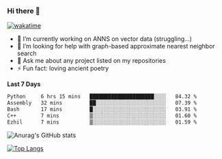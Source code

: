### Hi there 👋

[![wakatime](https://wakatime.com/badge/user/8906da98-c623-4aff-ac00-99cb42e09b38.svg)](https://wakatime.com/@8906da98-c623-4aff-ac00-99cb42e09b38)

- 🔭 I’m currently working on ANNS on vector data (struggling...)
- 🤔 I’m looking for help with graph-based approximate nearest neighbor search
- 💬 Ask me about any project listed on my repositories
- ⚡ Fun fact: loving ancient poetry


**Last 7 Days**
<!--START_SECTION:waka-->

```txt
Python     6 hrs 15 mins   █████████████████████░░░░   84.32 %
Assembly   32 mins         ██░░░░░░░░░░░░░░░░░░░░░░░   07.39 %
Bash       17 mins         █░░░░░░░░░░░░░░░░░░░░░░░░   03.91 %
C++        7 mins          ▒░░░░░░░░░░░░░░░░░░░░░░░░   01.60 %
Ezhil      7 mins          ▒░░░░░░░░░░░░░░░░░░░░░░░░   01.59 %
```

<!--END_SECTION:waka-->

![Anurag's GitHub stats](https://github-readme-stats.vercel.app/api?username=matchyc&count_private=true&show_icons=true&theme=vue)

[![Top Langs](https://github-readme-stats.vercel.app/api/top-langs/?username=matchyc&langs_count=4&&hide=perl,raku,html,javascript,shell,roff,prolog)](https://github.com/anuraghazra/github-readme-stats)
